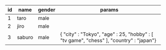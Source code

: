 |id  |name  |gender  |params
|---|---|---|---|
| 1 | taro | male | <null> |
| 2 | jiro | male | <null> |
| 3 | saburo | male | {  "city" : "Tokyo",  "age" : 25,  "hobby" : [    "tv game",    "chess"  ],  "country" : "japan"} |